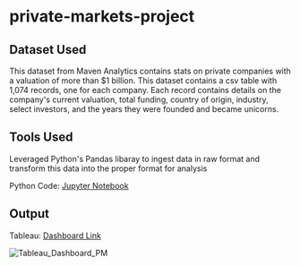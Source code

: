 # private-markets-project

## Dataset Used
This dataset from Maven Analytics contains stats on private companies with a valuation of more than $1 billion. This dataset contains a csv table with 1,074 records, one for each company. Each record contains details on the company's current valuation, total funding, country of origin, industry, select investors, and the years they were founded and became unicorns. 

## Tools Used
Leveraged Python's Pandas libaray to ingest data in raw format and transform this data into the proper format for analysis

Python Code: [Jupyter Notebook](https://github.com/mikesolieman/private-markets-project/blob/main/unicorn_companies_etl.ipynb)

## Output
Tableau: [Dashboard Link](https://public.tableau.com/app/profile/mike.solieman/viz/UnicornCompanies_WIP/Dashboard1_1)

![Tableau_Dashboard_PM](https://github.com/mikesolieman/private-markets-project/assets/20094652/9486db1f-ecf2-4303-8e81-8e2bd3378b6c)
